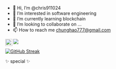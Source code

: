 - 👋 Hi, I’m @chris911024
- 👀 I’m interested in software engineering
- 🌱 I’m currently learning blockchain
- 💞️ I’m looking to collaborate on ...
- 📫 How to reach me chunghao777@gmail.com



<a href="https://www.instagram.com/_haaaaao24/">
  <img align="left" alt="Abhishek's Instagram" width="22px" src="https://raw.githubusercontent.com/hussainweb/hussainweb/main/icons/instagram.png" />
</a>

![](https://komarev.com/ghpvc/?username=chris911024)

[![GitHub Streak](http://github-readme-streak-stats.herokuapp.com?user=chris911024&theme=tokyonight_duo&border_radius=5&date_format=M%20j%5B%2C%20Y%5D&mode=weekly)](https://git.io/streak-stats) 

 ✨ special ✨ 
